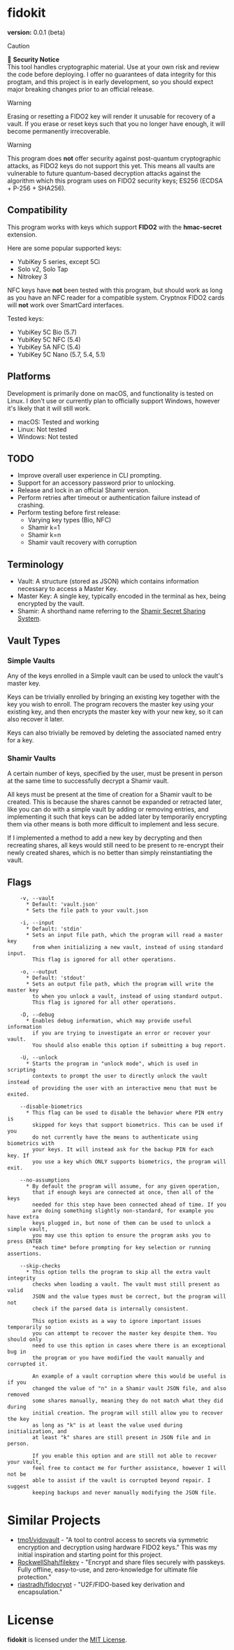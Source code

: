 # fidokit

**version:** 0.0.1 (beta)

> [!CAUTION]
> 🚨 **Security Notice**  
> This tool handles cryptographic material.
> Use at your own risk and review the code before deploying.
> I offer no guarantees of data integrity for this progtam,
> and this project is in early development, so you should
> expect major breaking changes prior to an official release.

> [!WARNING]
> Erasing or resetting a FIDO2 key will render it unusable for
> recovery of a vault. If you erase or reset keys such that you
> no longer have enough, it will become permanently irrecoverable.

> [!WARNING]
> This program does **not** offer security against post-quantum
> cryptographic attacks, as FIDO2 keys do not support this yet.
> This means all vaults are vulnerable to future quantum-based
> decryption attacks against the algorithm which this program
> uses on FIDO2 security keys; ES256 (ECDSA + P-256 + SHA256).

## Compatibility

This program works with keys which support **FIDO2** with the **hmac-secret** extension.

Here are some popular supported keys:
- YubiKey 5 series, except 5Ci
- Solo v2, Solo Tap
- Nitrokey 3

NFC keys have **not** been tested with this program, but should
work as long as you have an NFC reader for a compatible system.
Cryptnox FIDO2 cards will **not** work over SmartCard interfaces.

Tested keys:
- YubiKey 5C Bio (5.7)
- YubiKey 5C NFC (5.4)
- YubiKey 5A NFC (5.4)
- YubiKey 5C Nano (5.7, 5.4, 5.1)

## Platforms

Development is primarily done on macOS, and functionality is
tested on Linux. I don't use or currently plan to officially
support Windows, however it's likely that it will still work.

- macOS: Tested and working
- Linux: Not tested
- Windows: Not tested

## TODO

- Improve overall user experience in CLI prompting.
- Support for an accessory password prior to unlocking.
- Release and lock in an official Shamir version.
- Perform retries after timeout or authentication failure instead of crashing.
- Perform testing before first release:
  - Varying key types (Bio, NFC)
  - Shamir k=1
  - Shamir k=n
  - Shamir vault recovery with corruption

## Terminology

- Vault: A structure (stored as JSON) which contains information necessary to access a Master Key.
- Master Key: A single key, typically encoded in the terminal as hex, being encrypted by the vault.
- Shamir: A shorthand name referring to the [Shamir Secret Sharing System](https://en.wikipedia.org/wiki/Shamir's_secret_sharing).

## Vault Types

### Simple Vaults

Any of the keys enrolled in a Simple vault can be used to unlock the vault's master key.

Keys can be trivially enrolled by bringing an existing key together with the key you wish
to enroll. The program recovers the master key using your existing key, and then encrypts
the master key with your new key, so it can also recover it later.

Keys can also trivially be removed by deleting the associated named entry for a key.

### Shamir Vaults

A certain number of keys, specified by the user, must be present in person at the same
time to successfully decrypt a Shamir vault.

All keys must be present at the time of creation for a Shamir vault to be created.
This is because the shares cannot be expanded or retracted later, like you can do
with a simple vault by adding or removing entries, and implementing it such that
keys can  be added later by temporarily encrypting them via other means is both
more difficult to implement and less secure.

If I implemented a method to add a new key by decrypting and then recreating shares,
all keys would still need to be present to re-encrypt their newly created shares,
which is no better than simply reinstantiating the vault.

## Flags

```
    -v, --vault
      * Default: 'vault.json'
      * Sets the file path to your vault.json
        
    -i, --input
      * Default: 'stdin'
      * Sets an input file path, which the program will read a master key
        from when initializing a new vault, instead of using standard input.
        This flag is ignored for all other operations.
        
    -o, --output
      * Default: 'stdout'
      * Sets an output file path, which the program will write the master key
        to when you unlock a vault, instead of using standard output.
        This flag is ignored for all other operations.
    
    -D, --debug
      * Enables debug information, which may provide useful information
        if you are trying to investigate an error or recover your vault.
        You should also enable this option if submitting a bug report.

    -U, --unlock
      * Starts the program in "unlock mode", which is used in scripting
        contexts to prompt the user to directly unlock the vault instead
        of providing the user with an interactive menu that must be exited.

    --disable-biometrics
      * This flag can be used to disable the behavior where PIN entry is
        skipped for keys that support biometrics. This can be used if you
        do not currently have the means to authenticate using biometrics with
        your keys. It will instead ask for the backup PIN for each key. If
        you use a key which ONLY supports biometrics, the program will exit.

    --no-assumptions
      * By default the program will assume, for any given operation,
        that if enough keys are connected at once, then all of the keys
        needed for this step have been connected ahead of time. If you
        are doing something slightly non-standard, for example you have extra
        keys plugged in, but none of them can be used to unlock a simple vault,
        you may use this option to ensure the program asks you to press ENTER
        *each time* before prompting for key selection or running assertions.
      
    --skip-checks
      * This option tells the program to skip all the extra vault integrity
        checks when loading a vault. The vault must still present as valid
        JSON and the value types must be correct, but the program will not
        check if the parsed data is internally consistent.
        
        This option exists as a way to ignore important issues temporarily so
        you can attempt to recover the master key despite them. You should only
        need to use this option in cases where there is an exceptional bug in
        the program or you have modified the vault manually and corrupted it.
        
        An example of a vault corruption where this would be useful is if you
        changed the value of "n" in a Shamir vault JSON file, and also removed
        some shares manually, meaning they do not match what they did during
        initial creation. The program will still allow you to recover the key
        as long as "k" is at least the value used during initialization, and
        at least "k" shares are still present in JSON file and in person.
        
        If you enable this option and are still not able to recover your vault,
        feel free to contact me for further assistance, however I will not be
        able to assist if the vault is corrupted beyond repair. I suggest
        keeping backups and never manually modifying the JSON file.

```

# Similar Projects

- [tmo1/vidovault](https://github.com/tmo1/fidovault) -
  "A tool to control access to secrets via symmetric
  encryption and decryption using hardware FIDO2 keys."
  This was my initial inspiration and starting point for this project.
- [RockwellShah/filekey](https://github.com/RockwellShah/filekey) -
  "Encrypt and share files securely with passkeys. Fully offline,
  easy-to-use, and zero-knowledge for ultimate file protection."
- [riastradh/fidocrypt](https://github.com/riastradh/fidocrypt) -
  "U2F/FIDO-based key derivation and encapsulation."

# License

**fidokit** is licensed under the [MIT License](./LICENSE).

